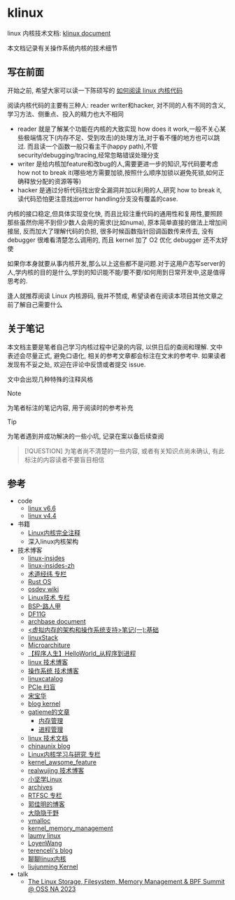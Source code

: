 # klinux

linux 内核技术文档: [klinux document](https://luzhixing12345.github.io/klinux/)

本文档记录有关操作系统内核的技术细节

## 写在前面

开始之前, 希望大家可以读一下陈硕写的 [如何阅读 linux 内核代码](https://www.zhihu.com/question/20541014/answer/93312920)

阅读内核代码的主要有三种人: reader writer和hacker, 对不同的人有不同的含义,学习方法、侧重点、投入的精力也大不相同

- reader 就是了解某个功能在内核的大致实现 how does it work,一般不关心某些极端情况下(内存不足、受到攻击)的处理方法,对于看不懂的地方也可以跳过. 而且读一个函数一般只看主干(happy path),不管 security/debugging/tracing,经常忽略错误处理分支
- writer 是给内核加feature和改bug的人,需要更进一步的知识,写代码要考虑 how not to break it(哪些地方需要加锁,按照什么顺序加锁以避免死锁,如何正确释放分配的资源等等)
- hacker 是通过分析代码找出安全漏洞并加以利用的人,研究 how to break it,读代码恐怕更注意找出error handling分支没有覆盖的case.

内核的接口稳定,但具体实现变化快, 而且比较注重代码的通用性和复用性,要照顾那些虽然你用不到但少数人会用的需求(比如numa), 原本简单直接的做法上增加间接层, 反而加大了理解代码的负担, 很多时候函数指针回调函数传来传去, 没有 debugger 很难看清楚怎么调用的, 而且 kernel 加了 O2 优化 debugger 还不太好使

如果你本身就要从事内核开发,那么以上这些都不是问题.对于这用户态写server的人,学内核的目的是什么,学到的知识能不能/要不要/如何用到日常开发中,这是值得思考的.

逢人就推荐阅读 Linux 内核源码, 我并不赞成, 希望读者在阅读本项目其他文章之前了解自己需要什么

## 关于笔记

本文档主要是笔者自己学习内核过程中记录的内容, 以供日后的查阅和理解. 文中表述会尽量正式, 避免口语化, 相关的参考文章都会标注在文末的参考中. 如果读者发现有不妥之处, 欢迎在评论中反馈或者提交 issue.

文中会出现几种特殊的注释风格

> [!NOTE]
> 为笔者标注的笔记内容, 用于阅读时的参考补充

> [!TIP]
> 为笔者遇到并成功解决的一些小坑, 记录在案以备后续查阅

> [!QUESTION]
> 为笔者尚不清楚的一些内容, 或者有关知识点尚未确认, 有此标注的内容读者不要盲目相信

## 参考

- code
  - [linux v6.6](https://github.com/torvalds/linux/tree/v6.6)
  - [linux v4.4](https://github.com/torvalds/linux/tree/v4.4)
- 书籍
  - [Linux内核完全注释](http://oldlinux.org/download/CLK-5.0-WithCover.pdf)
  - 深入linux内核架构
- 技术博客
  - [linux-insides](https://github.com/0xAX/linux-insides)
  - [linux-insides-zh](https://github.com/MintCN/linux-insides-zh)
  - [术道经纬 专栏](https://www.zhihu.com/column/c_1108400140804726784)
  - [Rust OS](https://os.phil-opp.com/zh-CN/)
  - [osdev wiki](https://wiki.osdev.org/)
  - [Linux技术 专栏](https://www.zhihu.com/column/c_1445694677312245760)
  - [BSP-路人甲](https://www.cnblogs.com/jianhua1992)
  - [DF11G](https://www.cnblogs.com/DF11G)
  - [archbase document](https://foxsen.github.io/archbase/)
  - [<虚拟内存的架构和操作系统支持>笔记(一):基础](https://zhuanlan.zhihu.com/p/587353806)
  - [linuxStack](https://github.com/g0dA/linuxStack)
  - [Microarchiture](https://blog.csdn.net/hit_shaoqi/category_9791833.html)
  - [【程序人生】HelloWorld_从程序到进程](https://blog.csdn.net/huiyeruzhou/article/details/130818548)
  - [linux 技术博客](https://www.junmajinlong.com/tags/Linux/)
  - [操作系统 技术博客](https://www.junmajinlong.com/tags/OS/)
  - [linuxcatalog](https://github.com/zhangjaycee/real_tech/wiki/linuxcatalog)
  - [PCIe 扫盲](http://blog.chinaaet.com/justlxy/p/5100053251)
  - [宋宝华](https://blog.csdn.net/21cnbao?type=blog)
  - [blog kernel](https://kernel.blog.csdn.net/?type=blog)
  - [gatieme的文章](https://www.zhihu.com/people/gatieme/posts)
    - [内存管理](https://kernel.blog.csdn.net/article/details/52384965)
    - [进程管理](https://kernel.blog.csdn.net/article/details/51456569)
  - [linux 技术文档](https://arthurchiao.art/categories/)
  - [chinaunix blog](http://blog.chinaunix.net/uid/23769728.html)
  - [Linux内核学习与研究 专栏](https://www.zhihu.com/column/fishland)
  - [kernel_awsome_feature](https://github.com/0voice/kernel_awsome_feature)
  - [realwujing 技术博客](https://realwujing.github.io/tags/)
  - [小坚学Linux](https://blog.csdn.net/sinat_22338935?type=blog)
  - [archives](https://abcdxyzk.github.io/blog/archives/)
  - [RTFSC 专栏](https://www.zhihu.com/column/c_1470701277923860480)
  - [郭佳明的博客](https://gls.show/categories/)
  - [大隐隐于野](https://blog.csdn.net/weixin_43778179?type=blog)
  - [vmalloc](https://lzz5235.github.io/2015/05/26/vmalloc.html)
  - [kernel_memory_management](https://github.com/luckyq/kernel_memory_management)
  - [laumy linux](https://www.laumy.tech/category/linux)
  - [LoyenWang](https://www.cnblogs.com/LoyenWang/tag/linux/)
  - [terenceli's blog](https://terenceli.github.io/)
  - [聊聊linux内核](https://mp.weixin.qq.com/mp/appmsgalbum?__biz=Mzg2MzU3Mjc3Ng==&action=getalbum&album_id=2559805446807928833&scene=173&from_msgid=2247486879&from_itemidx=1&count=3&nolastread=1#wechat_redirect)
  - [liujunming Kernel](https://liujunming.top/categories/Kernel/)
- talk
  - [The Linux Storage, Filesystem, Memory Management & BPF Summit @ OSS NA 2023](https://www.youtube.com/playlist?list=PLbzoR-pLrL6rlmdpJ3-oMgU_zxc1wAhjS)